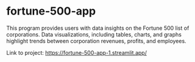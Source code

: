 # fortune-500-app
This program provides users with data insights on the Fortune 500 list of corporations. Data visualizations, including tables, charts, and graphs highlight trends between corporation revenues, profits, and employees.

Link to project:  https://fortune-500-app-1.streamlit.app/ 
